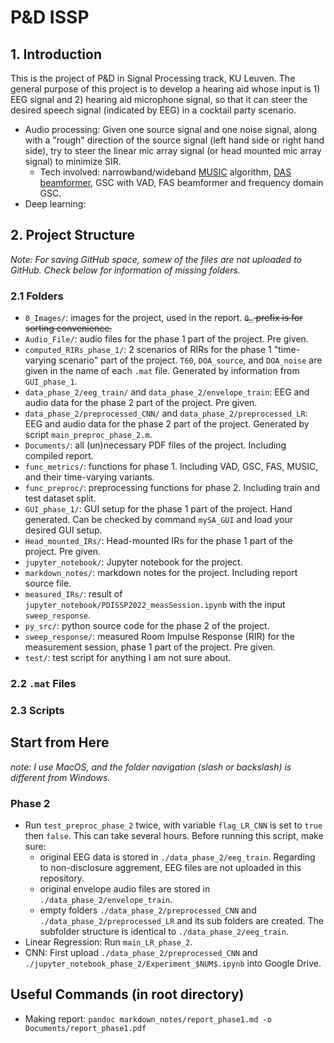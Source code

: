 # P&D ISSP

## 1. Introduction

This is the project of P&D in Signal Processing track, KU Leuven. The general purpose of this project is to develop a hearing aid whose input is 1) EEG signal and 2) hearing aid microphone signal, so that it can steer the desired speech signal (indicated by EEG) in a cocktail party scenario.

- Audio processing: Given one source signal and one noise signal, along with a "rough" direction of the source signal (left hand side or right hand side), try to steer the linear mic array signal (or head mounted mic array signal) to minimize SIR.
  - Tech involved: narrowband/wideband [MUSIC](https://en.wikipedia.org/wiki/MUSIC_(algorithm)) algorithm, [DAS beamformer](http://www.labbookpages.co.uk/audio/beamforming/delaySum.html), GSC with VAD, FAS beamformer and frequency domain GSC.
- Deep learning: 

## 2. Project Structure

*Note: For saving GitHub space, somew of the files are not uploaded to GitHub. Check below for information of missing folders.*

### 2.1 Folders

- `0_Images/`: images for the project, used in the report. ~~`0_` prefix is for sorting convenience.~~
- `Audio_File/`: audio files for the phase 1 part of the project. Pre given.
- `computed_RIRs_phase_1/`: 2 scenarios of RIRs for the phase 1 "time-varying scenario" part of the project. `T60`, `DOA_source`, and `DOA_noise` are given in the name of each `.mat` file. Generated by information from `GUI_phase_1`.
- `data_phase_2/eeg_train/` and `data_phase_2/envelope_train`: EEG and audio data for the phase 2 part of the project. Pre given. 
- `data_phase_2/preprocessed_CNN/` and `data_phase_2/preprocessed_LR`: EEG and audio data for the phase 2 part of the project. Generated by script `main_preproc_phase_2.m`.
- `Documents/`: all (un)necessary PDF files of the project. Including compiled report.
- `func_metrics/`: functions for phase 1. Including VAD, GSC, FAS, MUSIC, and their time-varying variants.
- `func_preproc/`: preprocessing functions for phase 2. Including train and test dataset split.
- `GUI_phase_1/`: GUI setup for the phase 1 part of the project. Hand generated. Can be checked by command `mySA_GUI` and load your desired GUI setup.
- `Head_mounted_IRs/`: Head-mounted IRs for the phase 1 part of the project. Pre given.
- `jupyter_notebook/`: Jupyter notebook for the project.
- `markdown_notes/`: markdown notes for the project. Including report source file.
- `measured_IRs/`: result of `jupyter_notebook/PDISSP2022_measSession.ipynb` with the input `sweep_response`.
- `py_src/`: python source code for the phase 2 of the project.
- `sweep_response/`: measured Room Impulse Response (RIR) for the measurement session, phase 1 part of the project. Pre given.
- `test/`: test script for anything I am not sure about.

### 2.2 `.mat` Files

### 2.3 Scripts

## Start from Here

*note: I use MacOS, and the folder navigation (slash or backslash) is different from Windows.*

### Phase 2

- Run `test_preproc_phase_2` twice, with variable `flag_LR_CNN` is set to `true` then `false`. This can take several hours. Before running this script, make sure:
  - original EEG data is stored in `./data_phase_2/eeg_train`. Regarding to non-disclosure aggrement, EEG files are not uploaded in this repository.
  - original envelope audio files are stored in `./data_phase_2/envelope_train`.
  - empty folders `./data_phase_2/preprocessed_CNN` and `./data_phase_2/preprocessed_LR` and its sub folders are created. The subfolder structure is identical to `./data_phase_2/eeg_train`.
- Linear Regression: Run `main_LR_phase_2`.
- CNN: First upload `./data_phase_2/preprocessed_CNN` and `./jupyter_notebook_phase_2/Experiment_$NUM$.ipynb` into Google Drive.

## Useful Commands (in root directory)

- Making report: `pandoc markdown_notes/report_phase1.md -o Documents/report_phase1.pdf`
